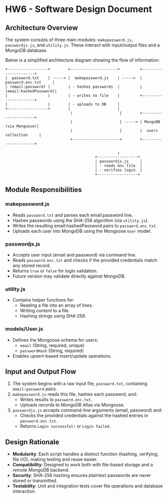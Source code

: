 # HW6 - Software Design Document

## Architecture Overview

The system consists of three main modules: `makepassword.js`, `passwordjs.js`, and `utility.js`. These interact with input/output files and a MongoDB database.

Below is a simplified architecture diagram showing the flow of information:

```
+------------------+        +---------------------+         +----------------------+
|  password.txt    | -----> |  makepassword.js    | ----->  |  password.enc.txt     |
| (email:password) |        | - hashes passwords  |         | (email:hashedPassword)|
|                  |        | - writes to file    |         +----------------------+
|                  |        | - uploads to DB     |
+------------------+        |                     |
                             |                     |        +----------------------+
                             |                     | -----> | MongoDB (via Mongoose)|
                             |                     |        |  users collection     |
                             +---------------------+        +----------------------+

                                                  ↓
                                        +------------------+
                                        | passwordjs.js     |
                                        | - reads enc file  |
                                        | - verifies login  |
                                        +------------------+
```

## Module Responsibilities

### makepassword.js
- Reads `password.txt` and parses each email:password line.
- Hashes passwords using the SHA-256 algorithm (via `utility.js`).
- Writes the resulting email:hashedPassword pairs to `password.enc.txt`.
- Uploads each user into MongoDB using the Mongoose `User` model.

### passwordjs.js
- Accepts user input (email and password) via command line.
- Reads `password.enc.txt` and checks if the provided credentials match any stored record.
- Returns `true` or `false` for login validation.
- Future version may validate directly against MongoDB.

### utility.js
- Contains helper functions for:
  - Reading a file into an array of lines.
  - Writing content to a file.
  - Hashing strings using SHA-256.

### models/User.js
- Defines the Mongoose schema for users:
  - `email` (String, required, unique)
  - `passwordHash` (String, required)
- Enables upsert-based insert/update operations.

## Input and Output Flow

1. The system begins with a raw input file, `password.txt`, containing `email:password` pairs.
2. `makepassword.js` reads this file, hashes each password, and:
   - Writes results to `password.enc.txt`.
   - Uploads records to MongoDB Atlas via Mongoose.
3. `passwordjs.js` accepts command-line arguments (email, password) and:
   - Checks the provided credentials against the hashed entries in `password.enc.txt`.
   - Returns `Login successful!` or `Login failed.`

## Design Rationale

- **Modularity**: Each script handles a distinct function (hashing, verifying, file I/O), making testing and reuse easier.
- **Compatibility**: Designed to work both with file-based storage and a remote MongoDB backend.
- **Security**: SHA-256 hashing ensures plaintext passwords are never stored or transmitted.
- **Testability**: Unit and integration tests cover file operations and database interaction.

